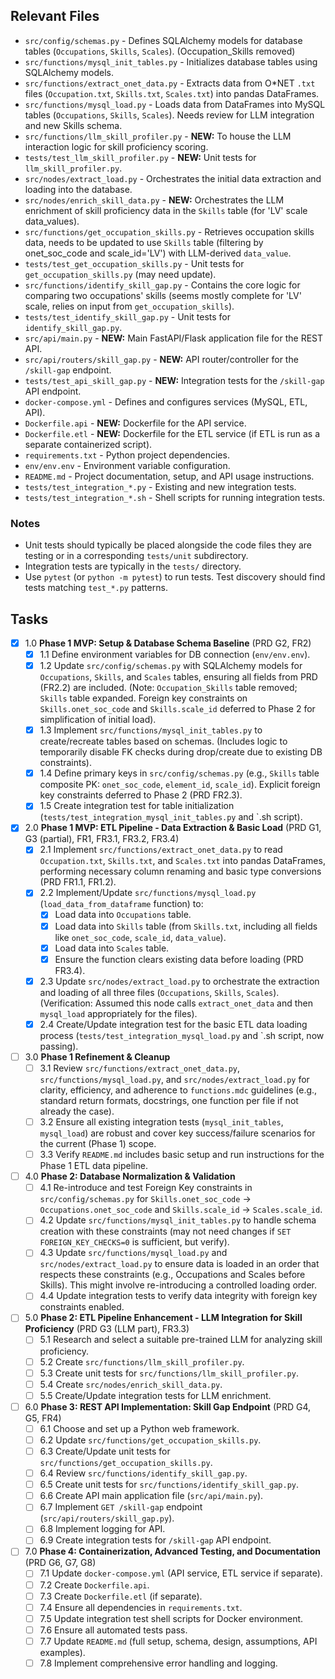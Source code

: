## Relevant Files

- `src/config/schemas.py` - Defines SQLAlchemy models for database tables (`Occupations`, `Skills`, `Scales`). (Occupation_Skills removed)
- `src/functions/mysql_init_tables.py` - Initializes database tables using SQLAlchemy models.
- `src/functions/extract_onet_data.py` - Extracts data from O*NET `.txt` files (`Occupation.txt`, `Skills.txt`, `Scales.txt`) into pandas DataFrames.
- `src/functions/mysql_load.py` - Loads data from DataFrames into MySQL tables (`Occupations`, `Skills`, `Scales`). Needs review for LLM integration and new Skills schema.
- `src/functions/llm_skill_profiler.py` - **NEW:** To house the LLM interaction logic for skill proficiency scoring.
- `tests/test_llm_skill_profiler.py` - **NEW:** Unit tests for `llm_skill_profiler.py`.
- `src/nodes/extract_load.py` - Orchestrates the initial data extraction and loading into the database.
- `src/nodes/enrich_skill_data.py` - **NEW:** Orchestrates the LLM enrichment of skill proficiency data in the `Skills` table (for 'LV' scale data_values).
- `src/functions/get_occupation_skills.py` - Retrieves occupation skills data, needs to be updated to use `Skills` table (filtering by onet_soc_code and scale_id='LV') with LLM-derived `data_value`.
- `tests/test_get_occupation_skills.py` - Unit tests for `get_occupation_skills.py` (may need update).
- `src/functions/identify_skill_gap.py` - Contains the core logic for comparing two occupations' skills (seems mostly complete for 'LV' scale, relies on input from `get_occupation_skills`).
- `tests/test_identify_skill_gap.py` - Unit tests for `identify_skill_gap.py`.
- `src/api/main.py` - **NEW:** Main FastAPI/Flask application file for the REST API.
- `src/api/routers/skill_gap.py` - **NEW:** API router/controller for the `/skill-gap` endpoint.
- `tests/test_api_skill_gap.py` - **NEW:** Integration tests for the `/skill-gap` API endpoint.
- `docker-compose.yml` - Defines and configures services (MySQL, ETL, API).
- `Dockerfile.api` - **NEW:** Dockerfile for the API service.
- `Dockerfile.etl` - **NEW:** Dockerfile for the ETL service (if ETL is run as a separate containerized script).
- `requirements.txt` - Python project dependencies.
- `env/env.env` - Environment variable configuration.
- `README.md` - Project documentation, setup, and API usage instructions.
- `tests/test_integration_*.py` - Existing and new integration tests.
- `tests/test_integration_*.sh` - Shell scripts for running integration tests.

### Notes

- Unit tests should typically be placed alongside the code files they are testing or in a corresponding `tests/unit` subdirectory.
- Integration tests are typically in the `tests/` directory.
- Use `pytest` (or `python -m pytest`) to run tests. Test discovery should find tests matching `test_*.py` patterns.

## Tasks

- [x] 1.0 **Phase 1 MVP: Setup & Database Schema Baseline** (PRD G2, FR2)
  - [x] 1.1 Define environment variables for DB connection (`env/env.env`).
  - [x] 1.2 Update `src/config/schemas.py` with SQLAlchemy models for `Occupations`, `Skills`, and `Scales` tables, ensuring all fields from PRD (FR2.2) are included. (Note: `Occupation_Skills` table removed; `Skills` table expanded. Foreign key constraints on `Skills.onet_soc_code` and `Skills.scale_id` deferred to Phase 2 for simplification of initial load).
  - [x] 1.3 Implement `src/functions/mysql_init_tables.py` to create/recreate tables based on schemas. (Includes logic to temporarily disable FK checks during drop/create due to existing DB constraints).
  - [x] 1.4 Define primary keys in `src/config/schemas.py` (e.g., `Skills` table composite PK: `onet_soc_code`, `element_id`, `scale_id`). Explicit foreign key constraints deferred to Phase 2 (PRD FR2.3).
  - [x] 1.5 Create integration test for table initialization (`tests/test_integration_mysql_init_tables.py` and `.sh script).

- [x] 2.0 **Phase 1 MVP: ETL Pipeline - Data Extraction & Basic Load** (PRD G1, G3 (partial), FR1, FR3.1, FR3.2, FR3.4)
  - [x] 2.1 Implement `src/functions/extract_onet_data.py` to read `Occupation.txt`, `Skills.txt`, and `Scales.txt` into pandas DataFrames, performing necessary column renaming and basic type conversions (PRD FR1.1, FR1.2).
  - [x] 2.2 Implement/Update `src/functions/mysql_load.py` (`load_data_from_dataframe` function) to:
    - [x] Load data into `Occupations` table.
    - [x] Load data into `Skills` table (from `Skills.txt`, including all fields like `onet_soc_code`, `scale_id`, `data_value`).
    - [x] Load data into `Scales` table.
    - [x] Ensure the function clears existing data before loading (PRD FR3.4).
  - [x] 2.3 Update `src/nodes/extract_load.py` to orchestrate the extraction and loading of all three files (`Occupations`, `Skills`, `Scales`). (Verification: Assumed this node calls `extract_onet_data` and then `mysql_load` appropriately for the files).
  - [x] 2.4 Create/Update integration test for the basic ETL data loading process (`tests/test_integration_mysql_load.py` and `.sh script, now passing).

- [ ] 3.0 **Phase 1 Refinement & Cleanup**
  - [ ] 3.1 Review `src/functions/extract_onet_data.py`, `src/functions/mysql_load.py`, and `src/nodes/extract_load.py` for clarity, efficiency, and adherence to `functions.mdc` guidelines (e.g., standard return formats, docstrings, one function per file if not already the case).
  - [ ] 3.2 Ensure all existing integration tests (`mysql_init_tables`, `mysql_load`) are robust and cover key success/failure scenarios for the current (Phase 1) scope.
  - [ ] 3.3 Verify `README.md` includes basic setup and run instructions for the Phase 1 ETL data pipeline.

- [ ] 4.0 **Phase 2: Database Normalization & Validation**
  - [ ] 4.1 Re-introduce and test Foreign Key constraints in `src/config/schemas.py` for `Skills.onet_soc_code` -> `Occupations.onet_soc_code` and `Skills.scale_id` -> `Scales.scale_id`.
  - [ ] 4.2 Update `src/functions/mysql_init_tables.py` to handle schema creation with these constraints (may not need changes if `SET FOREIGN_KEY_CHECKS=0` is sufficient, but verify).
  - [ ] 4.3 Update `src/functions/mysql_load.py` and `src/nodes/extract_load.py` to ensure data is loaded in an order that respects these constraints (e.g., Occupations and Scales before Skills). This might involve re-introducing a controlled loading order.
  - [ ] 4.4 Update integration tests to verify data integrity with foreign key constraints enabled.

- [ ] 5.0 **Phase 2: ETL Pipeline Enhancement - LLM Integration for Skill Proficiency** (PRD G3 (LLM part), FR3.3)
  - [ ] 5.1 Research and select a suitable pre-trained LLM for analyzing skill proficiency.
  - [ ] 5.2 Create `src/functions/llm_skill_profiler.py`.
  - [ ] 5.3 Create unit tests for `src/functions/llm_skill_profiler.py`.
  - [ ] 5.4 Create `src/nodes/enrich_skill_data.py`.
  - [ ] 5.5 Create/Update integration tests for LLM enrichment.

- [ ] 6.0 **Phase 3: REST API Implementation: Skill Gap Endpoint** (PRD G4, G5, FR4)
  - [ ] 6.1 Choose and set up a Python web framework.
  - [ ] 6.2 Update `src/functions/get_occupation_skills.py`.
  - [ ] 6.3 Create/Update unit tests for `src/functions/get_occupation_skills.py`.
  - [ ] 6.4 Review `src/functions/identify_skill_gap.py`.
  - [ ] 6.5 Create unit tests for `src/functions/identify_skill_gap.py`.
  - [ ] 6.6 Create API main application file (`src/api/main.py`).
  - [ ] 6.7 Implement `GET /skill-gap` endpoint (`src/api/routers/skill_gap.py`).
  - [ ] 6.8 Implement logging for API.
  - [ ] 6.9 Create integration tests for `/skill-gap` API endpoint.

- [ ] 7.0 **Phase 4: Containerization, Advanced Testing, and Documentation** (PRD G6, G7, G8)
  - [ ] 7.1 Update `docker-compose.yml` (API service, ETL service if separate).
  - [ ] 7.2 Create `Dockerfile.api`.
  - [ ] 7.3 Create `Dockerfile.etl` (if separate).
  - [ ] 7.4 Ensure all dependencies in `requirements.txt`.
  - [ ] 7.5 Update integration test shell scripts for Docker environment.
  - [ ] 7.6 Ensure all automated tests pass.
  - [ ] 7.7 Update `README.md` (full setup, schema, design, assumptions, API examples).
  - [ ] 7.8 Implement comprehensive error handling and logging. 